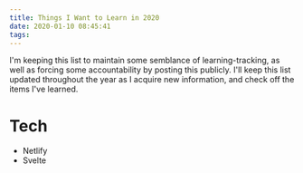 ```yaml
---
title: Things I Want to Learn in 2020
date: 2020-01-10 08:45:41
tags:
---
```


I'm keeping this list to maintain some semblance of learning-tracking, as well as forcing some accountability by posting this publicly. I'll keep this list updated throughout the year as I acquire new information, and check off the items I've learned.

# Tech

- Netlify
- Svelte
